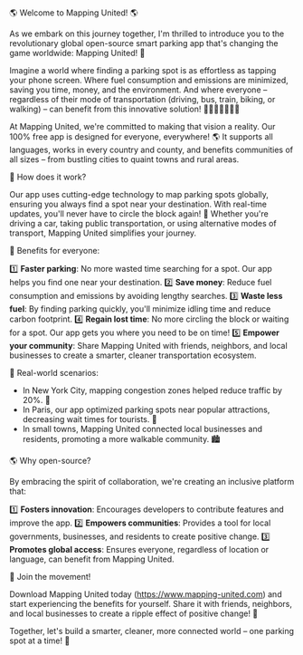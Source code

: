 🌎 Welcome to Mapping United! 🌎

As we embark on this journey together, I'm thrilled to introduce you to the revolutionary global open-source smart parking app that's changing the game worldwide: Mapping United! 🚀

Imagine a world where finding a parking spot is as effortless as tapping your phone screen. Where fuel consumption and emissions are minimized, saving you time, money, and the environment. And where everyone – regardless of their mode of transportation (driving, bus, train, biking, or walking) – can benefit from this innovative solution! 🚗🚌🚂🚴‍♀️🏃‍♂️

At Mapping United, we're committed to making that vision a reality. Our 100% free app is designed for everyone, everywhere! 🌎 It supports all languages, works in every country and county, and benefits communities of all sizes – from bustling cities to quaint towns and rural areas.

📍 How does it work?

Our app uses cutting-edge technology to map parking spots globally, ensuring you always find a spot near your destination. With real-time updates, you'll never have to circle the block again! 🚗 Whether you're driving a car, taking public transportation, or using alternative modes of transport, Mapping United simplifies your journey.

👀 Benefits for everyone:

1️⃣ **Faster parking**: No more wasted time searching for a spot. Our app helps you find one near your destination.
2️⃣ **Save money**: Reduce fuel consumption and emissions by avoiding lengthy searches.
3️⃣ **Waste less fuel**: By finding parking quickly, you'll minimize idling time and reduce carbon footprint.
4️⃣ **Regain lost time**: No more circling the block or waiting for a spot. Our app gets you where you need to be on time!
5️⃣ **Empower your community**: Share Mapping United with friends, neighbors, and local businesses to create a smarter, cleaner transportation ecosystem.

🌟 Real-world scenarios:

* In New York City, mapping congestion zones helped reduce traffic by 20%. 👥
* In Paris, our app optimized parking spots near popular attractions, decreasing wait times for tourists. 🗼️
* In small towns, Mapping United connected local businesses and residents, promoting a more walkable community. 🏙️

🌎 Why open-source?

By embracing the spirit of collaboration, we're creating an inclusive platform that:

1️⃣ **Fosters innovation**: Encourages developers to contribute features and improve the app.
2️⃣ **Empowers communities**: Provides a tool for local governments, businesses, and residents to create positive change.
3️⃣ **Promotes global access**: Ensures everyone, regardless of location or language, can benefit from Mapping United.

🎉 Join the movement!

Download Mapping United today (https://www.mapping-united.com) and start experiencing the benefits for yourself. Share it with friends, neighbors, and local businesses to create a ripple effect of positive change! 🌊

Together, let's build a smarter, cleaner, more connected world – one parking spot at a time! 🚀